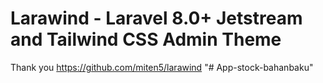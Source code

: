 # Larawind - Laravel 8.0+ Jetstream and Tailwind CSS Admin Theme
Thank you https://github.com/miten5/larawind
"# App-stock-bahanbaku" 

